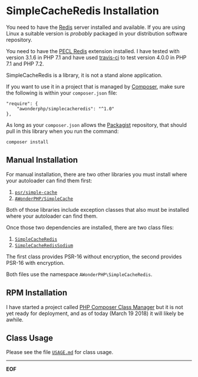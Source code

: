 SimpleCacheRedis Installation
=============================

You need to have the [Redis](https://redis.io/) server installed and available.
If you are using Linux a suitable version is *probably* packaged in your
distribution software repository.

You need to have the [PECL Redis](https://pecl.php.net/package/redis) extension
installed. I have tested with version 3.1.6 in PHP 7.1 and have used
[travis-ci](https://travis-ci.org/) to test version 4.0.0 in PHP 7.1 and PHP
7.2.

SimpleCacheRedis is a library, it is not a stand alone application.

If you want to use it in a project that is managed by
[Composer](https://getcomposer.org/), make sure the following is within your
`composer.json` file:

    "require": {
        "awonderphp/simplecacheredis": "^1.0"
    },

As long as your `composer.json` allows the [Packagist](https://packagist.org/)
repository, that should pull in this library when you run the command:

    composer install


Manual Installation
-------------------

For manual installation, there are two other libraries you must install where
your autoloader can find them first:

1. [`psr/simple-cache`](https://github.com/php-fig/simple-cache/tree/master/src)
2. [`AWonderPHP/SimpleCache`](https://github.com/AliceWonderMiscreations/SimpleCache/)

Both of those libraries include exception classes that also must be installed
where your autoloader can find them.

Once those two dependencies are installed, there are two class files:

1. [`SimpleCacheRedis`](lib/SimpleCacheRedis.php)
2. [`SimpleCacheRedisSodium`](lib/SimpleCacheRedisSodium.php)

The first class provides PSR-16 without encryption, the second provides PSR-16
with encryption.

Both files use the namespace `AWonderPHP\SimpleCacheRedis`.


RPM Installation
----------------

I have started a project called
[PHP Composer Class Manager](https://github.com/AliceWonderMiscreations/php-ccm)
but it is not yet ready for deployment, and as of today (March 19 2018) it
will likely be awhile.


Class Usage
-----------

Please see the file [`USAGE.md`](USAGE.md) for class usage.


-------------------------------------------------
__EOF__